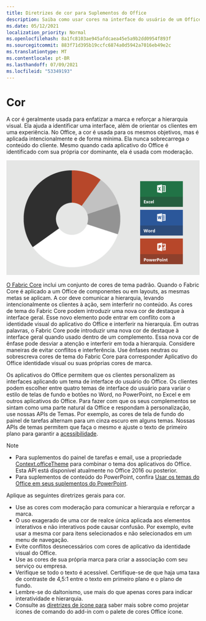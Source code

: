 ```yaml
---
title: Diretrizes de cor para Suplementos do Office
description: Saiba como usar cores na interface do usuário de um Office Add-in.
ms.date: 05/12/2021
localization_priority: Normal
ms.openlocfilehash: 8a1fc8103ae945afdcaea45e5a9b2dd0954f893f
ms.sourcegitcommit: 883f71d395b19ccfc6874a0d5942a7016eb49e2c
ms.translationtype: MT
ms.contentlocale: pt-BR
ms.lasthandoff: 07/09/2021
ms.locfileid: "53349193"
---
```

# <a name="color"></a>Cor

A cor é geralmente usada para enfatizar a marca e reforçar a hierarquia visual. Ela ajuda a identificar uma interface, além de orientar os clientes em uma experiência. No Office, a cor é usada para os mesmos objetivos, mas é aplicada intencionalmente e de forma mínima. Ela nunca sobrecarrega o conteúdo do cliente. Mesmo quando cada aplicativo do Office é identificado com sua própria cor dominante, ela é usada com moderação.

![Diagrama mostrando o esquema de cores para Office, Excel, Word e PowerPoint. As cores principais para Office são preto e branco, e as cores secundárias são cinza claro, cinza escuro e laranja. A cor dominante para Excel é verde, Word é azul e PowerPoint laranja.](../images/office-addins-color-schemes.png)

[O Fabric Core](fabric-core.md) inclui um conjunto de cores de tema padrão. Quando o Fabric Core é aplicado a um Office de componentes ou em layouts, as mesmas metas se aplicam. A cor deve comunicar a hierarquia, levando intencionalmente os clientes à ação, sem interferir no conteúdo. As cores de tema do Fabric Core podem introduzir uma nova cor de destaque à interface geral. Esse novo elemento pode entrar em conflito com a identidade visual do aplicativo do Office e interferir na hierarquia. Em outras palavras, o Fabric Core pode introduzir uma nova cor de destaque à interface geral quando usado dentro de um complemento. Essa nova cor de ênfase pode desviar a atenção e interferir em toda a hierarquia. Considere maneiras de evitar conflitos e interferência. Use ênfases neutras ou sobrescreva cores de tema do Fabric Core para corresponder Aplicativo do Office identidade visual ou suas próprias cores de marca.

Os aplicativos do Office permitem que os clientes personalizem as interfaces aplicando um tema de interface do usuário do Office. Os clientes podem escolher entre quatro temas de interface do usuário para variar o estilo de telas de fundo e botões no Word, no PowerPoint, no Excel e em outros aplicativos do Office. Para fazer com que os seus complementos se sintam como uma parte natural da Office e respondam à personalização, use nossas APIs de Temas. Por exemplo, as cores de tela de fundo do painel de tarefas alternam para um cinza escuro em alguns temas. Nossas APIs de temas permitem que faça o mesmo e ajuste o texto de primeiro plano para garantir a [acessibilidade](../design/accessibility-guidelines.md).

> [!NOTE]
>
> - Para suplementos do painel de tarefas e email, use a propriedade [Context.officeTheme](/javascript/api/office/office.context) para combinar o tema dos aplicativos do Office. Esta API está disponível atualmente no Office 2016 ou posterior.
> - Para suplementos de conteúdo do PowerPoint, confira [Usar os temas do Office em seus suplementos do PowerPoint](../powerpoint/use-document-themes-in-your-powerpoint-add-ins.md).

Aplique as seguintes diretrizes gerais para cor.

- Use as cores com moderação para comunicar a hierarquia e reforçar a marca.
- O uso exagerado de uma cor de realce única aplicada aos elementos interativos e não interativos pode causar confusão. Por exemplo, evite usar a mesma cor para itens selecionados e não selecionados em um menu de navegação.
- Evite conflitos desnecessários com cores de aplicativo da identidade visual do Office.
- Use as cores de sua própria marca para criar a associação com seu serviço ou empresa.
- Verifique se todo o texto é acessível. Certifique-se de que haja uma taxa de contraste de 4,5:1 entre o texto em primeiro plano e o plano de fundo.
- Lembre-se do daltonismo, use mais do que apenas cores para indicar interatividade e hierarquia.
- Consulte as [diretrizes de ícone para](../design/add-in-icons.md) saber mais sobre como projetar ícones de comando do add-in com o palete de cores Office ícone.

